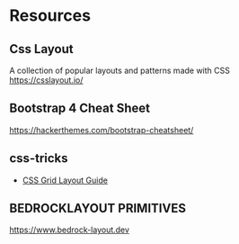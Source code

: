 # Resources

## Css Layout
A collection of popular layouts and patterns made with CSS  
https://csslayout.io/

## Bootstrap 4 Cheat Sheet
https://hackerthemes.com/bootstrap-cheatsheet/

## css-tricks
- [CSS Grid Layout Guide](https://css-tricks.com/snippets/css/complete-guide-grid/)

## BEDROCKLAYOUT PRIMITIVES
https://www.bedrock-layout.dev

